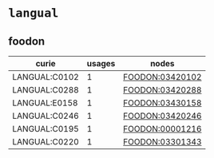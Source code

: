# `langual`

## foodon

| curie         |   usages | nodes                                                             |
|---------------|----------|-------------------------------------------------------------------|
| LANGUAL:C0102 |        1 | [FOODON:03420102](http://purl.obolibrary.org/obo/FOODON_03420102) |
| LANGUAL:C0288 |        1 | [FOODON:03420288](http://purl.obolibrary.org/obo/FOODON_03420288) |
| LANGUAL:E0158 |        1 | [FOODON:03430158](http://purl.obolibrary.org/obo/FOODON_03430158) |
| LANGUAL:C0246 |        1 | [FOODON:03420246](http://purl.obolibrary.org/obo/FOODON_03420246) |
| LANGUAL:C0195 |        1 | [FOODON:00001216](http://purl.obolibrary.org/obo/FOODON_00001216) |
| LANGUAL:C0220 |        1 | [FOODON:03301343](http://purl.obolibrary.org/obo/FOODON_03301343) |

